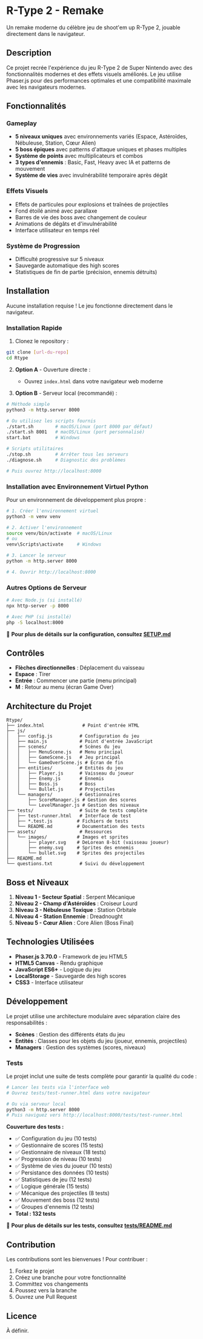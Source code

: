 # R-Type 2 - Remake

Un remake moderne du célèbre jeu de shoot'em up R-Type 2, jouable directement dans le navigateur.

## Description

Ce projet recrée l'expérience du jeu R-Type 2 de Super Nintendo avec des fonctionnalités modernes et des effets visuels améliorés. Le jeu utilise Phaser.js pour des performances optimales et une compatibilité maximale avec les navigateurs modernes.

## Fonctionnalités

### Gameplay
- **5 niveaux uniques** avec environnements variés (Espace, Astéroïdes, Nébuleuse, Station, Cœur Alien)
- **5 boss épiques** avec patterns d'attaque uniques et phases multiples
- **Système de points** avec multiplicateurs et combos
- **3 types d'ennemis** : Basic, Fast, Heavy avec IA et patterns de mouvement
- **Système de vies** avec invulnérabilité temporaire après dégât

### Effets Visuels
- Effets de particules pour explosions et traînées de projectiles
- Fond étoilé animé avec parallaxe
- Barres de vie des boss avec changement de couleur
- Animations de dégâts et d'invulnérabilité
- Interface utilisateur en temps réel

### Système de Progression
- Difficulté progressive sur 5 niveaux
- Sauvegarde automatique des high scores
- Statistiques de fin de partie (précision, ennemis détruits)

## Installation

Aucune installation requise ! Le jeu fonctionne directement dans le navigateur.

### Installation Rapide

1. Clonez le repository :
```bash
git clone [url-du-repo]
cd Rtype
```

2. **Option A** - Ouverture directe :
   - Ouvrez `index.html` dans votre navigateur web moderne

3. **Option B** - Serveur local (recommandé) :
```bash
# Méthode simple
python3 -m http.server 8000

# Ou utilisez les scripts fournis
./start.sh        # macOS/Linux (port 8000 par défaut)
./start.sh 8001   # macOS/Linux (port personnalisé)
start.bat         # Windows

# Scripts utilitaires
./stop.sh         # Arrêter tous les serveurs
./diagnose.sh     # Diagnostic des problèmes

# Puis ouvrez http://localhost:8000
```

### Installation avec Environnement Virtuel Python

Pour un environnement de développement plus propre :

```bash
# 1. Créer l'environnement virtuel
python3 -m venv venv

# 2. Activer l'environnement
source venv/bin/activate  # macOS/Linux
# ou
venv\Scripts\activate     # Windows

# 3. Lancer le serveur
python -m http.server 8000

# 4. Ouvrir http://localhost:8000
```

### Autres Options de Serveur

```bash
# Avec Node.js (si installé)
npx http-server -p 8000

# Avec PHP (si installé)
php -S localhost:8000
```

📖 **Pour plus de détails sur la configuration, consultez [SETUP.md](SETUP.md)**

## Contrôles

- **Flèches directionnelles** : Déplacement du vaisseau
- **Espace** : Tirer
- **Entrée** : Commencer une partie (menu principal)
- **M** : Retour au menu (écran Game Over)

## Architecture du Projet

```
Rtype/
├── index.html              # Point d'entrée HTML
├── js/
│   ├── config.js          # Configuration du jeu
│   ├── main.js            # Point d'entrée JavaScript
│   ├── scenes/            # Scènes du jeu
│   │   ├── MenuScene.js   # Menu principal
│   │   ├── GameScene.js   # Jeu principal
│   │   └── GameOverScene.js # Écran de fin
│   ├── entities/          # Entités du jeu
│   │   ├── Player.js      # Vaisseau du joueur
│   │   ├── Enemy.js       # Ennemis
│   │   ├── Boss.js        # Boss
│   │   └── Bullet.js      # Projectiles
│   └── managers/          # Gestionnaires
│       ├── ScoreManager.js # Gestion des scores
│       └── LevelManager.js # Gestion des niveaux
├── tests/                 # Suite de tests complète
│   ├── test-runner.html   # Interface de test
│   ├── *.test.js         # Fichiers de tests
│   └── README.md         # Documentation des tests
├── assets/                # Ressources
│   └── images/           # Images et sprites
│       ├── player.svg    # DeLorean 8-bit (vaisseau joueur)
│       ├── enemy.svg     # Sprites des ennemis
│       └── bullet.svg    # Sprites des projectiles
├── README.md
└── questions.txt          # Suivi du développement
```

## Boss et Niveaux

1. **Niveau 1 - Secteur Spatial** : Serpent Mécanique
2. **Niveau 2 - Champ d'Astéroïdes** : Croiseur Lourd  
3. **Niveau 3 - Nébuleuse Toxique** : Station Orbitale
4. **Niveau 4 - Station Ennemie** : Dreadnought
5. **Niveau 5 - Cœur Alien** : Core Alien (Boss Final)

## Technologies Utilisées

- **Phaser.js 3.70.0** - Framework de jeu HTML5
- **HTML5 Canvas** - Rendu graphique
- **JavaScript ES6+** - Logique du jeu
- **LocalStorage** - Sauvegarde des high scores
- **CSS3** - Interface utilisateur

## Développement

Le projet utilise une architecture modulaire avec séparation claire des responsabilités :

- **Scènes** : Gestion des différents états du jeu
- **Entités** : Classes pour les objets du jeu (joueur, ennemis, projectiles)
- **Managers** : Gestion des systèmes (scores, niveaux)

### Tests

Le projet inclut une suite de tests complète pour garantir la qualité du code :

```bash
# Lancer les tests via l'interface web
# Ouvrez tests/test-runner.html dans votre navigateur

# Ou via serveur local
python3 -m http.server 8000
# Puis naviguez vers http://localhost:8000/tests/test-runner.html
```

**Couverture des tests :**
- ✅ Configuration du jeu (10 tests)
- ✅ Gestionnaire de scores (15 tests)  
- ✅ Gestionnaire de niveaux (18 tests)
- ✅ Progression de niveau (10 tests)
- ✅ Système de vies du joueur (10 tests)
- ✅ Persistance des données (10 tests)
- ✅ Statistiques de jeu (12 tests)
- ✅ Logique générale (15 tests)
- ✅ Mécanique des projectiles (8 tests)
- ✅ Mouvement des boss (12 tests)
- ✅ Groupes d'ennemis (12 tests)
- **Total : 132 tests**

📖 **Pour plus de détails sur les tests, consultez [tests/README.md](tests/README.md)**

## Contribution

Les contributions sont les bienvenues ! Pour contribuer :

1. Forkez le projet
2. Créez une branche pour votre fonctionnalité
3. Committez vos changements
4. Poussez vers la branche
5. Ouvrez une Pull Request

## Licence

À définir.
